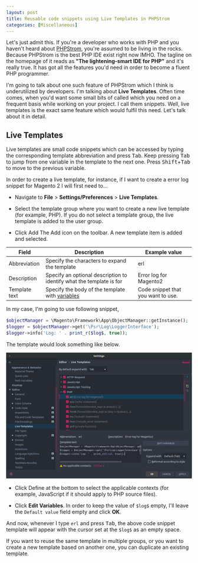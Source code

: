 ```yaml
---
layout: post
title: Reusable code snippets using Live Templates in PHPStrom
categories: [Miscellaneous]
---
```


Let's just admit this. If you're a developer who works with PHP and you haven't heard about [PHPStrom](https://www.jetbrains.com/phpstorm/), you're assumed to be living in the rocks. Because PHPStrom is the best PHP IDE exist right now IMHO. The tagline on the homepage of it reads as __"The lightening-smart IDE for PHP"__ and it's really true. It has got all the features you'd need in order to become a fluent PHP programmer.

I'm going to talk about one such feature of PHPStrom which I think is underutilized by developers. I'm talking about **Live Templates**. Often time comes, when you'd want some small bits of called which you need on a frequent basis while working on your project. I call them snippets. Well, live templates is the exact same feature which would fulfil this need. Let's talk about it in detail.

## Live Templates

Live templates are small code snippets which can be accessed by typing the corresponding template abbreviation and press <kbd>Tab</kbd>. Keep pressing <kbd>Tab</kbd> to jump from one variable in the template to the next one. Press <kbd>Shift</kbd>+<kbd>Tab</kbd> to move to the previous variable. 

In order to create a live template, for instance, if I want to create a error log snippet for Magento 2 I will first need to...

* Navigate to **File** > **Settings/Preferences** > **Live Templates**.

* Select the template group where you want to create a new live template (for example, PHP). If you do not select a template group, the live template is added to the user group.

* Click Add The Add icon on the toolbar. A new template item is added and selected.

|  Field | Description  |  Example value |
|---|---|---|
| Abbreviation  |  Specify the characters to expand the template | erl  |
| Description  | Specify an optional description to identify what the template is for  | Error log for Magento2  |
| Template text  | Specify the body of the template with [variables](https://www.jetbrains.com/help/phpstorm/template-variables.html)  | Code snippet that you want to use.  |

In my case, I'm going to use following snippet,

```php
$objectManager = \Magento\Framework\App\ObjectManager::getInstance();
$logger = $objectManager->get('\Psr\Log\LoggerInterface');
$logger->info('Log: ' . print_r($log$, true));
```

The template would look something like below.

![](/images/live-templates.png)


* Click Define at the bottom to select the applicable contexts (for example, JavaScript if it should apply to PHP source files).

* Click **Edit Variables**. In order to keep the value of `$log$` empty, I'll leave the `Default value` field empty and click **OK**.

And now, whenever I type `erl` and press <kbd>Tab</kbd>, the above code snippet template will appear with the cursor set at the `$log$` as an empty space.

If you want to reuse the same template in multiple groups, or you want to create a new template based on another one, you can duplicate an existing template.